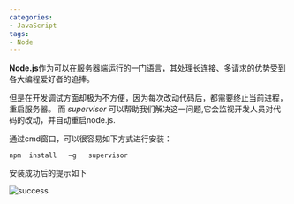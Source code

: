 ```yaml
---
categories:
- JavaScript
tags:
- Node
---
```


**Node.js**作为可以在服务器端运行的一门语言，其处理长连接、多请求的优势受到各大编程爱好者的追捧。

但是在开发调试方面却极为不方便，因为每次改动代码后，都需要终止当前进程，重启服务器。
而 _supervisor_ 可以帮助我们解决这一问题,它会监视开发人员对代码的改动，并自动重启node.js.

通过cmd窗口，可以很容易如下方式进行安装：

    npm  install   –g   supervisor


安装成功后的提示如下

![success](https://jinuss.github.io/blog/jinus/img/2017032901.png)
